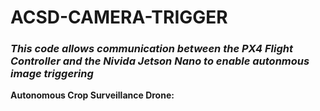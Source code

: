# ACSD-CAMERA-TRIGGER
### *This code allows communication between the PX4 Flight Controller and the Nivida Jetson Nano to enable autonmous image triggering*

**Autonomous Crop Surveillance Drone:**
